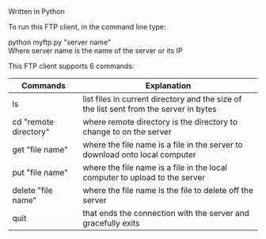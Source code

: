Written in Python

To run this FTP client, in the command line type:

python myftp.py "server name"\
Where server name is the name of the server or its IP

This FTP client supports 6 commands:

|Commands|Explanation|
|-|-|
|ls                      |list files in current directory and the size of the list sent from the server in bytes|
|cd "remote directory"   |where remote directory is the directory to change to on the server|
|get "file name"         |where the file name is a file in the server to download onto local computer|
|put "file name"         |where the file name is a file in the local computer to upload to the server|
|delete "file name"      |where the file name is the file to delete off the server|
|quit                    |that ends the connection with the server and gracefully exits|